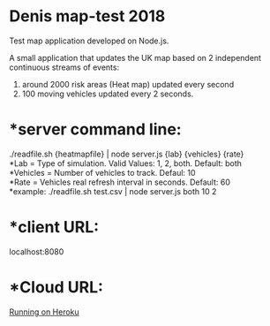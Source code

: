 # Denis map-test 2018
Test map application developed on Node.js.

A small application that updates the UK map based on 2 independent continuous streams of events: 
1) around 2000 risk areas (Heat map) updated every second 
2) 100 moving vehicles updated every 2 seconds.

*server command line:
=====================
./readfile.sh {heatmapfile} | node server.js {lab} {vehicles} {rate} 
<br>*Lab = Type of simulation. Valid Values: 1, 2, both. Default: both
<br>*Vehicles = Number of vehicles to track. Defaul: 10
<br>*Rate = Vehicles real refresh interval in seconds. Default: 60
<br>*example: ./readfile.sh test.csv | node server.js both 10 2

*client URL:
============
localhost:8080

*Cloud URL:
===========

<a href="https://secure-atoll-96979.herokuapp.com/" target="_blank">Running on Heroku</a>